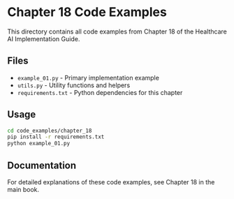 # Chapter 18 Code Examples

This directory contains all code examples from Chapter 18 of the Healthcare AI Implementation Guide.

## Files

- `example_01.py` - Primary implementation example
- `utils.py` - Utility functions and helpers
- `requirements.txt` - Python dependencies for this chapter

## Usage

```bash
cd code_examples/chapter_18
pip install -r requirements.txt
python example_01.py
```

## Documentation

For detailed explanations of these code examples, see Chapter 18 in the main book.
